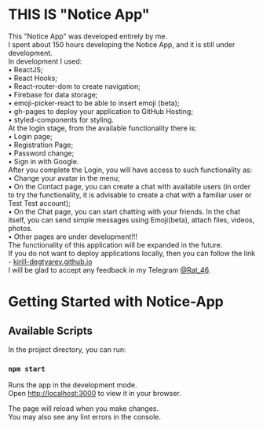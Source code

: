 # THIS IS "Notice App"

This "Notice App" was developed entirely by me.\
I spent about 150 hours developing the Notice App, and it is still under development.\
In development I used:\
• ReactJS;\
• React Hooks;\
• React-router-dom to create navigation;\
• Firebase for data storage;\
• emoji-picker-react to be able to insert emoji (beta);\
• gh-pages to deploy your application to GitHub Hosting;\
• styled-components for styling.\
At the login stage, from the available functionality there is:\
• Login page;\
• Registration Page;\
• Password change;\
• Sign in with Google.\
After you complete the Login, you will have access to such functionality as:\
• Change your avatar in the menu;\
• On the Contact page, you can create a chat with available users (in order to try the functionality, it is advisable to create a chat with a familiar user or Test Test account);\
• On the Chat page, you can start chatting with your friends. In the chat itself, you can send simple messages using Emoji(beta), attach files, videos, photos.\
• Other pages are under development!!!\
The functionality of this application will be expanded in the future.\
If you do not want to deploy applications locally, then you can follow the link - [kirill-degtyarev.github.io](https://kirill-degtyarev.github.io/#/login)\
I will be glad to accept any feedback in my Telegram [@Rat_46](https://t.me/Rat_46).

# Getting Started with Notice-App

## Available Scripts

In the project directory, you can run:

### `npm start`

Runs the app in the development mode.\
Open [http://localhost:3000](http://localhost:3000) to view it in your browser.

The page will reload when you make changes.\
You may also see any lint errors in the console.
